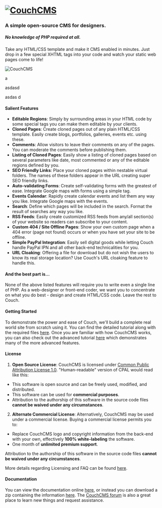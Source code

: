 # [![CouchCMS](https://www.couchcms.com/img/logo.png "CouchCMS")](https://www.couchcms.com/)
### A simple open-source CMS for designers.

##### No knowledge of PHP required at all.
Take any HTML/CSS template and make it CMS enabled in minutes. Just drop in a few special XHTML tags into your code and watch your static web pages come to life!

![CouchCMS](https://www.couchcms.com/img/intro-bg.png "CouchCMS")



a


asdasd

asdas
d



#### Salient Features
* **Editable Regions**: Simply by surrounding areas in your HTML code by some special tags you can make them editable by your clients.
* **Cloned Pages**: Create cloned pages out of any plain HTML/CSS template. Easily create blogs, portfolios, galleries, events etc. using these.
* **Comments**: Allow visitors to leave their comments on any of the pages. You can moderate the comments before publishing them.
* **Listing of Cloned Pages**: Easily show a listing of cloned pages based on several parameters like date, most commented or any of the editable regions defined by you.
* **SEO Friendly Links**: Place your cloned pages within nestable virtual folders. The names of these folders appear in the URL creating super SEO friendly links.
* **Auto-validating Forms**: Create self-validating forms with the greatest of ease. Integrate Google maps with forms using a simple tag.
* **Events Calendar**: Rapidly create calendar events and list them any way you like. Integrate Google maps with the events.
* **Search**: Define which pages will be included in the search. Format the result of searches any way you like.
* **RSS Feeds**: Easily create customized RSS feeds from any/all section(s) of your website so readers can subscribe to your content.
* **Custom 404 / Site Offline Pages**: Show your own custom page when a 404 error (page not found) occurs or when you have set your site to be offline.
* **Simple PayPal Integration**: Easily sell digital goods while letting Couch handle PayPal IPN and all other back-end technicalities for you.
* **URL Cloaking**: Offering a file for download but do not wish the users to know its real storage location? Use Couch's URL cloaking feature to handle this.

#### And the best part is&hellip;
None of the above listed features will require you to write even a single line of PHP. As a web-designer or front-end coder, we want you to concentrate on what you do best - design and create HTML/CSS code. Leave the rest to Couch.


#### Getting Started
To demonstrate the power and ease of Couch, we'll build a complete real world site from scratch using it. You can find the detailed tutorial along with the required files [here](http://docs.couchcms.com/tutorials/portfolio-site.html). Once you are familiar with how CouchCMS works, you can also check out the advanced tutorial [here](https://www.couchcms.com/docs/advanced-tutorial/) which demonstrates many of the more advanced features.

#### License
1. **Open Source License**: CouchCMS is licensed under [Common Public Attribution License 1.0](https://opensource.org/licenses/cpal_1.0). "Human-readable" version of CPAL would read like this:
  * This software is open source and can be freely used, modified, and distributed.
  * This software can be used for **commercial purposes**.
  * Attribution to the authorship of this software in the source code files **cannot be waived under any circumstances**.

2. **Alternate Commercial License**: Alternatively, CouchCMS may be used under a commercial license. Buying a commercial license permits you to:
  * Replace CouchCMS logo and copyright information from the back-end with your own, effectively **100% white-labeling** the software.
  * One month of **unlimited premium support**.

 Attribution to the authorship of this software in the source code files **cannot be waived under any circumstances**.

More details regarding Licensing and FAQ can be found [here](https://www.couchcms.com/products/).

#### Documentation
You can view the documentation online [here](http://docs.couchcms.com/), or instead you can download a zip containing the information [here](https://github.com/CouchCMS/Documentation/archive/gh-pages.zip). The [CouchCMS forum](https://www.couchcms.com/forum/) is also a great place to learn new things and request assistance.
